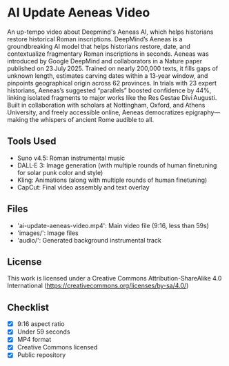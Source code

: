 # AI Update Aeneas Video
An up-tempo video about Deepmind's Aeneas AI, which helps historians restore historical Roman inscriptions. DeepMind’s Aeneas is a groundbreaking AI model that helps historians restore, date, and contextualize fragmentary Roman inscriptions in seconds. Aeneas was introduced by Google DeepMind and collaborators in a Nature paper published on 23 July 2025. Trained on nearly 200,000 texts, it fills gaps of unknown length, estimates carving dates within a 13‑year window, and pinpoints geographical origin across 62 provinces. In trials with 23 expert historians, Aeneas’s suggested “parallels” boosted confidence by 44%, linking isolated fragments to major works like the Res Gestae Divi Augusti. Built in collaboration with scholars at Nottingham, Oxford, and Athens University, and freely accessible online, Aeneas democratizes epigraphy—making the whispers of ancient Rome audible to all.

## Tools Used
- Suno v4.5: Roman instrumental music
- DALL·E 3: Image generation (with multiple rounds of human finetuning for solar punk color and style)
- Kling: Animations (along with multiple rounds of human finetuning)
- CapCut: Final video assembly and text overlay

## Files
- 'ai-update-aeneas-video.mp4': Main video file (9:16, less than 59s)
- 'images/': Image files 
- 'audio/': Generated background instrumental track 

## License
This work is licensed under a Creative Commons Attribution-ShareAlike 4.0 International (https://creativecommons.org/licenses/by-sa/4.0/) 

## Checklist
- [x] 9:16 aspect ratio
- [x] Under 59 seconds
- [x] MP4 format
- [x] Creative Commons licensed
- [x] Public repository
